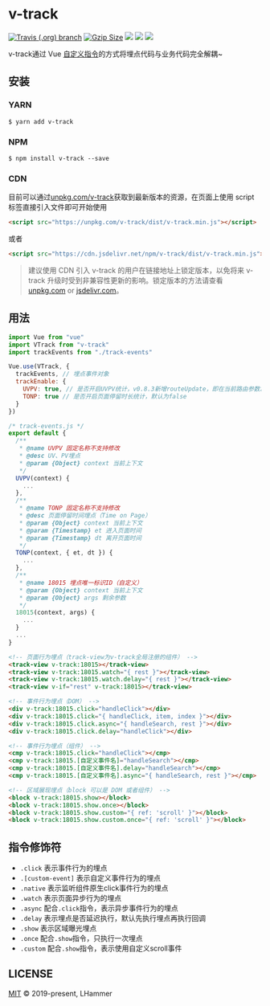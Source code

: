 # v-track

<a href="https://travis-ci.org/l-hammer/v-track"><img alt="Travis (.org) branch" src="https://img.shields.io/travis/l-hammer/v-track/master.svg?logoColor=%23666666&style=flat-square"></a>
<a href="https://unpkg.com/v-track/dist/v-track.min.js"><img src="https://img.badgesize.io/https://unpkg.com/v-track/dist/v-track.min.js?compression=gzip&style=flat-square" alt="Gzip Size" /></a>
<a href="https://www.npmjs.com/package/v-track"><img src="https://img.shields.io/npm/v/v-track.svg?colorB=brightgreen&style=flat-square"></a>
<a href="https://github.com/l-hammer/v-track/tree/master/tests/unit"><img src="https://img.shields.io/badge/tested_with-jest-99424f.svg?style=flat-square"></a>
<a href="http://hits.dwyl.io/l-hammer/v-track" alt="hit count"><img src="http://hits.dwyl.io/l-hammer/v-track.svg" /></a>

v-track通过 Vue [自定义指令](https://cn.vuejs.org/v2/guide/custom-directive.html)的方式将埋点代码与业务代码完全解耦~

## 安装

### YARN

```shell
$ yarn add v-track
```

### NPM

```shell
$ npm install v-track --save
```

### CDN

目前可以通过[unpkg.com/v-track](https://unpkg.com/v-track/)获取到最新版本的资源，在页面上使用 script 标签直接引入文件即可开始使用

```html
<script src="https://unpkg.com/v-track/dist/v-track.min.js"></script>
```

或者

```html
<script src="https://cdn.jsdelivr.net/npm/v-track/dist/v-track.min.js"></script>
```

> 建议使用 CDN 引入 v-track 的用户在链接地址上锁定版本，以免将来 v-track 升级时受到非兼容性更新的影响。锁定版本的方法请查看 [unpkg.com](https://unpkg.com/) or [jsdelivr.com](https://www.jsdelivr.com/)。

## 用法

```js
import Vue from "vue"
import VTrack from "v-track"
import trackEvents from "./track-events"

Vue.use(VTrack, {
  trackEvents, // 埋点事件对象
  trackEnable: {
    UVPV: true, // 是否开启UVPV统计，v0.8.3新增routeUpdate，即在当前路由参数发生改变时埋点，默认为false
    TONP: true // 是否开启页面停留时长统计，默认为false
  }
})
```

```js
/* track-events.js */
export default {
  /**
   * @name UVPV 固定名称不支持修改
   * @desc UV、PV埋点
   * @param {Object} context 当前上下文
   */
  UVPV(context) {
    ...
  },
  /**
   * @name TONP 固定名称不支持修改
   * @desc 页面停留时间埋点（Time on Page）
   * @param {Object} context 当前上下文
   * @param {Timestamp} et 进入页面时间
   * @param {Timestamp} dt 离开页面时间
   */
  TONP(context, { et, dt }) {
    ...
  },
  /**
   * @name 18015 埋点唯一标识ID（自定义）
   * @param {Object} context 当前上下文
   * @param {Object} args 剩余参数
   */
  18015(context, args) {
    ...
  }
  ...
}
```

```HTML
<!-- 页面行为埋点（track-view为v-track全局注册的组件） -->
<track-view v-track:18015></track-view>
<track-view v-track:18015.watch="{ rest }"></track-view>
<track-view v-track:18015.watch.delay="{ rest }"></track-view>
<track-view v-if="rest" v-track:18015></track-view>

<!-- 事件行为埋点（DOM） -->
<div v-track:18015.click="handleClick"></div>
<div v-track:18015.click="{ handleClick, item, index }"></div>
<div v-track:18015.click.async="{ handleSearch, rest }"></div>
<div v-track:18015.click.delay="handleClick"></div>

<!-- 事件行为埋点（组件） -->
<cmp v-track:18015.click="handleClick"></cmp>
<cmp v-track:18015.[自定义事件名]="handleSearch"></cmp>
<cmp v-track:18015.[自定义事件名].delay="handleSearch"></cmp>
<cmp v-track:18015.[自定义事件名].async="{ handleSearch, rest }"></cmp>

<!-- 区域展现埋点（block 可以是 DOM 或者组件） -->
<block v-track:18015.show></block>
<block v-track:18015.show.once></block>
<block v-track:18015.show.custom="{ ref: 'scroll' }"></block>
<block v-track:18015.show.custom.once="{ ref: 'scroll' }"></block>
```

## 指令修饰符

- `.click` 表示事件行为的埋点
- `.[custom-event]` 表示自定义事件行为的埋点
- `.native` 表示监听组件原生click事件行为的埋点
- `.watch` 表示页面异步行为的埋点
- `.async` 配合`.click`指令，表示异步事件行为的埋点
- `.delay` 表示埋点是否延迟执行，默认先执行埋点再执行回调
- `.show` 表示区域曝光埋点
- `.once` 配合`.show`指令，只执行一次埋点
- `.custom` 配合`.show`指令，表示使用自定义scroll事件

## LICENSE

[MIT](https://github.com/l-hammer/v-track/blob/master/LICENSE) © 2019-present, LHammer
